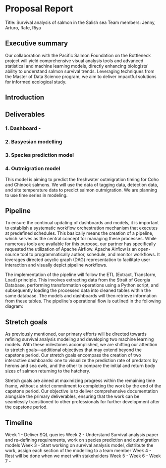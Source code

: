 # Proposal Report
Title: Survival analysis of salmon in the Salish sea
Team members: Jenny, Arturo, Rafe, Riya

## Executive summary
Our collaboration with the Pacific Salmon Foundation on the Bottleneck project will yield comprehensive visual analysis tools and advanced statistical and machine learning models, directly enhancing biologists' ability to understand salmon survival trends. Leveraging techniques from the Master of Data Science program, we aim to deliver impactful solutions for informed ecological study.

## Introduction

## Deliverables
### 1. Dashboard - 

### 2. Basyesian modelling

### 3. Species prediction model

### 4. Outmigration model
This model is aiming to predict the freshwater outmigration timing for Coho and Chinook salmons. We will use the data of tagging data, detection data, and site temperature data to predict salmon outmigration. We are planning to use time series in modeling. 

## Pipeline
To ensure the continual updating of dashboards and models, it is important to establish a systematic workflow orchestration mechanism that executes at predefined schedules. This basically means the creation of a pipeline, which serves as the central concept for managing these processes. While numerous tools are available for this purpose, our partner has specifically requested the utilization of Apache Airflow. Apache Airflow is an open-source tool to programmatically author, schedule, and monitor workflows. It leverages directed acyclic graph (DAG) representation to facilitate user interaction and visually depict pipeline workflows.  

The implementation of the pipeline will follow the ETL (Extract, Transform, Load) principle. This involves extracting data from the Strait of Georgia Database, performing transformation operations using a Python script, and subsequently loading the processed data into cleaned tables within the same database. The models and dashboards will then retrieve information from these tables. The pipeline's operational flow is outlined in the following diagram:

## Stretch goals
As previously mentioned, our primary efforts will be directed towards refining survival analysis modeling and developing two machine learning models. With these milestones accomplished, we are shifting our attention to stretch goals—additional objectives that may extend beyond the capstone period. Our stretch goals encompass the creation of two interactive dashboards: one to visualize the prediction rate of predators by herons and sea owls, and the other to compare the initial and return body sizes of salmon returning to the hatchery.

Stretch goals are aimed at maximizing progress within the remaining time frame, without a strict commitment to completing the work by the end of the capstone period. Our objective is to deliver comprehensive documentation alongside the primary deliverables, ensuring that the work can be seamlessly transitioned to other professionals for further development after the capstone period.

## Timeline
Week 1 - Deliver SQL queries
Week 2 - Understand Survival analysis paper and re-defining requirements, work on species prediction and outmigration models
Week 3 - Start working on survival analysis model, distribute the work, assign each section of the modelling to a team member
Week 4 - Rest will be done when we meet with stakeholders
Week 5 - 
Week 6 - 
Week 7 - 
